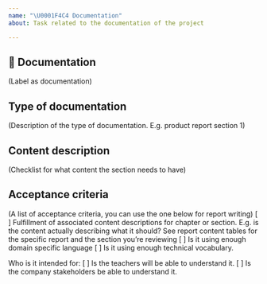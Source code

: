 ```yaml
---
name: "\U0001F4C4 Documentation"
about: Task related to the documentation of the project

---
```


## 📄 Documentation
(Label as documentation)

## Type of documentation
(Description of the type of documentation. E.g. product report section 1)

## Content description
(Checklist for what content the section needs to have)

## Acceptance criteria
(A list of acceptance criteria, you can use the one below for report writing)
[ ] Fulfillment of associated content descriptions for chapter or section. E.g. is the content actually describing what it should? See report content tables for the specific report and the section you’re reviewing
[ ] Is it using enough domain specific language
[ ] Is it using enough technical vocabulary.

Who is it intended for:
[ ] Is the teachers will be able to understand it. 
[ ] Is the company stakeholders be able to understand it.
